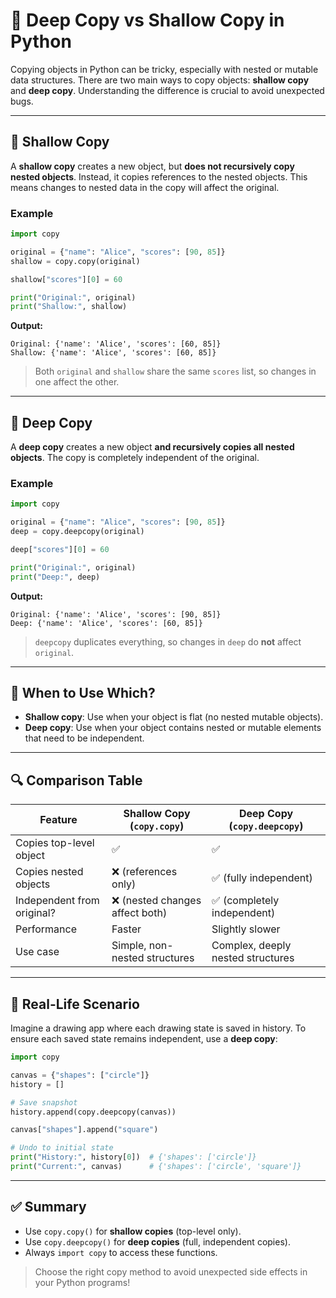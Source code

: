 # 🧠 Deep Copy vs Shallow Copy in Python

Copying objects in Python can be tricky, especially with nested or mutable data structures. There are two main ways to copy objects: **shallow copy** and **deep copy**. Understanding the difference is crucial to avoid unexpected bugs.

---

## 📌 Shallow Copy

A **shallow copy** creates a new object, but **does not recursively copy nested objects**. Instead, it copies references to the nested objects. This means changes to nested data in the copy will affect the original.

### Example

```python
import copy

original = {"name": "Alice", "scores": [90, 85]}
shallow = copy.copy(original)

shallow["scores"][0] = 60

print("Original:", original)
print("Shallow:", shallow)
```

**Output:**
```
Original: {'name': 'Alice', 'scores': [60, 85]}
Shallow: {'name': 'Alice', 'scores': [60, 85]}
```

> Both `original` and `shallow` share the same `scores` list, so changes in one affect the other.

---

## 📌 Deep Copy

A **deep copy** creates a new object **and recursively copies all nested objects**. The copy is completely independent of the original.

### Example

```python
import copy

original = {"name": "Alice", "scores": [90, 85]}
deep = copy.deepcopy(original)

deep["scores"][0] = 60

print("Original:", original)
print("Deep:", deep)
```

**Output:**
```
Original: {'name': 'Alice', 'scores': [90, 85]}
Deep: {'name': 'Alice', 'scores': [60, 85]}
```

> `deepcopy` duplicates everything, so changes in `deep` do **not** affect `original`.

---

## 🔁 When to Use Which?

- **Shallow copy**: Use when your object is flat (no nested mutable objects).
- **Deep copy**: Use when your object contains nested or mutable elements that need to be independent.

---

## 🔍 Comparison Table

| Feature                      | Shallow Copy (`copy.copy`)         | Deep Copy (`copy.deepcopy`)         |
|------------------------------|------------------------------------|-------------------------------------|
| Copies top-level object      | ✅                                 | ✅                                  |
| Copies nested objects        | ❌ (references only)               | ✅ (fully independent)              |
| Independent from original?   | ❌ (nested changes affect both)    | ✅ (completely independent)         |
| Performance                  | Faster                             | Slightly slower                    |
| Use case                     | Simple, non-nested structures      | Complex, deeply nested structures   |

---

## 🧠 Real-Life Scenario

Imagine a drawing app where each drawing state is saved in history. To ensure each saved state remains independent, use a **deep copy**:

```python
import copy

canvas = {"shapes": ["circle"]}
history = []

# Save snapshot
history.append(copy.deepcopy(canvas))

canvas["shapes"].append("square")

# Undo to initial state
print("History:", history[0])  # {'shapes': ['circle']}
print("Current:", canvas)      # {'shapes': ['circle', 'square']}
```

---

## ✅ Summary

- Use `copy.copy()` for **shallow copies** (top-level only).
- Use `copy.deepcopy()` for **deep copies** (full, independent copies).
- Always `import copy` to access these functions.

> Choose the right copy method to avoid unexpected side effects in your Python programs!